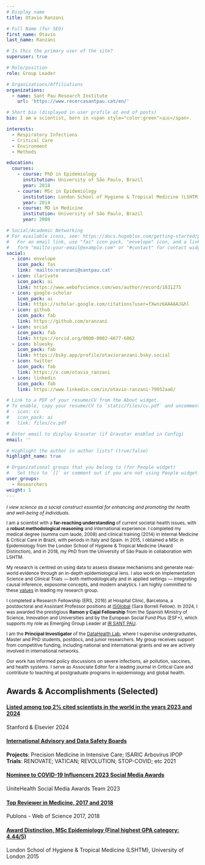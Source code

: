 ```yaml
---
# Display name
title: Otavio Ranzani

# Full Name (for SEO)
first_name: Otavio
last_name: Ranzani

# Is this the primary user of the site?
superuser: true

# Role/position
role: Group Leader

# Organizations/Affiliations
organizations:
  - name: Sant Pau Research Institute
    url: 'https://www.recercasantpau.cat/en/'

# Short bio (displayed in user profile at end of posts)
bio: I am a scientist, born in <span style="color:green">🇧🇷</span>.

interests:
  - Respiratory Infections
  - Critical Care
  - Environment
  - Methods

education:
  courses:
    - course: PhD in Epidemiology
      institution: University of São Paulo, Brazil
      year: 2018
    - course: MSc in Epidemiology
      institution: London School of Hygiene & Tropical Medicine (LSHTM)
      year: 2014
    - course: MD in Medicine
      institution: University of São Paulo, Brazil
      year: 2008

# Social/Academic Networking
# For available icons, see: https://docs.hugoblox.com/getting-started/page-builder/#icons
#   For an email link, use "fas" icon pack, "envelope" icon, and a link in the
#   form "mailto:your-email@example.com" or "#contact" for contact widget.
social:
  - icon: envelope
    icon_pack: fas
    link: 'mailto:oranzani@santpau.cat'
  - icon: clarivate
    icon_pack: ai
    link: https://www.webofscience.com/wos/author/record/1831275
  - icon: google-scholar
    icon_pack: ai
    link: https://scholar.google.com/citations?user=fXwnz6AAAAAJ&hl
  - icon: github
    icon_pack: fab
    link: https://github.com/oranzani
  - icon: orcid
    icon_pack: fab
    link: https://orcid.org/0000-0002-4677-6862
  - icon: bluesky
    icon_pack: fab
    link: https://bsky.app/profile/otavioranzani.bsky.social
  - icon: twitter
    icon_pack: fab
    link: https://x.com/otavio_ranzani
  - icon: linkedin
    icon_pack: fab
    link: https://www.linkedin.com/in/otavio-ranzani-79052aa6/

# Link to a PDF of your resume/CV from the About widget.
# To enable, copy your resume/CV to `static/files/cv.pdf` and uncomment the lines below.
# - icon: cv
#   icon_pack: ai
#   link: files/cv.pdf

# Enter email to display Gravatar (if Gravatar enabled in Config)
email: ''

# Highlight the author in author lists? (true/false)
highlight_name: true

# Organizational groups that you belong to (for People widget)
#   Set this to `[]` or comment out if you are not using People widget.
user_groups:
  - Researchers
weight: 1
---
```


<div style="font-size: 85%;">

*I view science as a social construct essential for enhancing and promoting the health and well-being of individuals.*

I am a scientist with a **far-reaching understanding** of current societal health issues, with a **robust methodological reasoning** and international experience. I completed my medical degree (summa cum laude, 2008) and clinical training (2014) in Internal Medicine & Critical Care in Brazil, with periods in Italy and Spain. In 2015, I obtained a MSc in Epidemiology from the London School of Hygiene & Tropical Medicine (Award Distinction), and in 2018, my PhD from the University of São Paulo in collaboration with LSHTM.

My research is centred on using data to assess disease mechanisms and generate real-world evidence through an in-depth epidemiological lens. I also work on Implementation Science and Clinical Trials — both methodologically and in applied settings — integrating causal inference, exposome concepts, and modern analytics. I am highly committed to these [values](https://datahealthlab.org/about#values) in leading my research group.

I completed a Research Fellowship (ERS, 2016) at Hospital Clinic, Barcelona, a postdoctoral and Assistant Professor positions at [ISGlobal](https://www.isglobal.org) (Sara Borrell Fellow). In 2024, I was awarded the prestigious **Ramon y Cajal Fellowship** from the Spanish Ministry of Science, Innovation and Universities and by the European Social Fund Plus (ESF+), which supports my role as Emerging Group Leader at [IR SANT PAU](https://datahealthlab.org/about#ir_santpau).

I am the **Principal Investigator** of the [DataHealth Lab](https://datahealthlab.org), where I supervise undergraduates, Master and PhD students, postdocs, and junior researchers. My group receives support from competitive funding, including national and international grants and we are actively involved in international networks.

Our work has informed policy discussions on severe infections, air pollution, vaccines, and health systems. I serve as Associate Editor for a leading journal in Critical Care and contribute to teaching at postgraduate programs in epidemiology and global health.

</div>

<!-- Grants and Awards Section -->
<div class="container mt-4">
  <div class="row">
    <div class="col-12 col-lg-4">
      <h2 class="text-primary"> Awards & Accomplishments (Selected)</h2>
    </div>
    <div class="col-12 col-lg-8">
    <div class="card experience course">
        <div class="card-body">
          <a href="https://elsevier.digitalcommonsdata.com/datasets/btchxktzyw/7" target="_blank" rel="noopener">
            <h4 class="card-title exp-title text-muted my-0">Listed among top 2% cited scientists in the world in the years 2023 and 2024</h4>
          </a>
          <div class="card-subtitle my-0 article-metadata">
            Stanford & Elsevier<span class="middot-divider"></span> 2024
          </div>
        </div>
      </div>
      <div class="card experience course">
        <div class="card-body">
          <a href="https://socmedawards.com/2023/" target="_blank" rel="noopener">
            <h4 class="card-title exp-title text-muted my-0">International Advisory and Data Safety Boards</h4>
          </a>
          <div class="card-subtitle my-0 article-metadata">
            <strong>Projects</strong>: Precision Medicine in Intensive Care; ISARIC Arbovirus IPOP <br> 
            <strong>Trials</strong>: RENOVATE; VATICAN; REVOLUTION; STOP-COVID; etc<span class="middot-divider"></span> 2021
          </div>
        </div>
      </div>
      <div class="card experience course">
        <div class="card-body">
          <a href="https://socmedawards.com/2023/" target="_blank" rel="noopener">
            <h4 class="card-title exp-title text-muted my-0">Nominee to COVID-19 Influencers 2023 Social Media Awards</h4>
          </a>
          <div class="card-subtitle my-0 article-metadata">
            UniteHealth Social Media Awards Team<span class="middot-divider"></span> 2023
          </div>
        </div>
      </div>
      <div class="card experience course">
        <div class="card-body">
          <a href="https://www.webofscience.com/wos/author/record/1831275" target="_blank" rel="noopener">
            <h4 class="card-title exp-title text-muted my-0">Top Reviewer in Medicine, 2017 and 2018</h4>
          </a>
          <div class="card-subtitle my-0 article-metadata">
            Publons - Web of Science <span class="middot-divider"></span> 2017, 2018
          </div>
        </div>
      </div>
            <div class="card experience course">
        <div class="card-body">
          <a href="https://www.lshtm.ac.uk/" target="_blank" rel="noopener">
            <h4 class="card-title exp-title text-muted my-0">Award Distinction, MSc Epidemiology (Final highest GPA category: 4.44/5)</h4>
          </a>
          <div class="card-subtitle my-0 article-metadata">
            London School of Hygiene & Tropical Medicine (LSHTM), University of London<span class="middot-divider"></span> 2015
          </div>
        </div>
      </div>
      <!-- Add more award entries as needed -->
    </div>
  </div>
</div>

